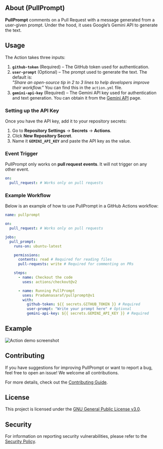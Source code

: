 ## About (PullPrompt)

**PullPrompt** comments on a Pull Request with a message generated from a user-given prompt. Under the hood, it uses Google’s Gemini API to generate the text.  

## Usage  

The Action takes three inputs:  

1. **`github-token`** (Required) – The GitHub token used for authentication.  
2. **`user-prompt`** (Optional) – The prompt used to generate the text. The default is:  
   *"Share an open-source tip in 2 to 3 lines to help developers improve their workflow."* You can find this in the `action.yml` file.  
3. **`gemini-api-key`** (Required) – The Gemini API key used for authentication and text generation. You can obtain it from the [Gemini API](https://ai.google.dev/gemini-api/docs/api-key) page.  

### **Setting up the API Key**  
Once you have the API key, add it to your repository secrets:  
1. Go to **Repository Settings** → **Secrets** → **Actions**.  
2. Click **New Repository Secret**.  
3. Name it **`GEMINI_API_KEY`** and paste the API key as the value.  

### **Event Trigger**  
PullPrompt only works on **pull request events**. It will not trigger on any other event.  

```yaml
on:
  pull_request: # Works only on pull requests
```

### **Example Workflow**  
Below is an example of how to use PullPrompt in a GitHub Actions workflow:  

```yaml
name: pullprompt

on:
  pull_request: # Works only on pull requests

jobs:
  pull_prompt:
    runs-on: ubuntu-latest

    permissions:
      contents: read # Required for reading files
      pull-requests: write # Required for commenting on PRs

    steps:
      - name: Checkout the code
        uses: actions/checkout@v2

      - name: Running PullPrompt
        uses: Pradumnasaraf/pullprompt@v1
        with:
          github-token: ${{ secrets.GITHUB_TOKEN }} # Required
          user-prompt: "Write your prompt here" # Optional
          gemini-api-key: ${{ secrets.GEMINI_API_KEY }} # Required
```

## Example  

![Action demo screenshot](https://github.com/user-attachments/assets/3c88ab21-61a1-4fe7-b5ef-211c8e60e577)  

## Contributing  

If you have suggestions for improving PullPrompt or want to report a bug, feel free to open an issue! We welcome all contributions.  

For more details, check out the [Contributing Guide](CONTRIBUTING.md).  

## License  

This project is licensed under the [GNU General Public License v3.0](LICENSE).  

## Security  

For information on reporting security vulnerabilities, please refer to the [Security Policy](SECURITY.md).  

